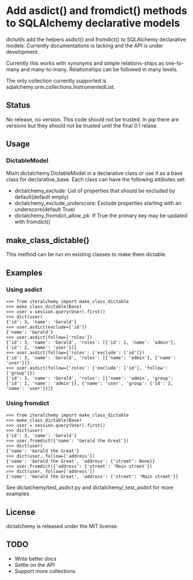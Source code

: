 # Add asdict() and fromdict() methods to SQLAlchemy declarative models

dictutils add the helpers asdict() and fromdict() to SQLAlchemy declarative models. Currently documentations is lacking and the API is under development.

Currently this works with synonyms and simple relations-ships as one-to-many and many-to-many. Relationships can be followed in many levels.

The only collection currently supported is sqlalchemy.orm.collections.InstrumentedList.

## Status

No release, no version. This code should not be trusted. In pip there are versions but they should not be trusted until the final 0.1 relase.

## Usage

### DictableModel

Mixin dictalchemy.DictableModel in a declarative class or use it as a base class for declarative\_base. Each class can have the following attibutes set:

* dictalchemy\_exclude: List of properties that should be excluded by default(default empty)
* dictalchemy\_exclude\_underscore: Exclude properties starting with an underscore(default True)
* dictalchemy\_fromdict\_allow\_pk: If True the primary key may be updated with fromdict()

## make\_class\_dictable()

This method can be run on existing classes to make them dictable.

## Examples

### Using asdict

```
>>> from iteralchemy import make_class_dictable
>>> make_class_dictable(Base)
>>> user = session.query(User).first()
>>> dict(user)
{'id': 3, 'name': 'Gerald'}
>>> user.asdict(exclude=['id'])
{'name': 'Gerald'}
>>> user.asdict(follow=['roles'])
{'id': 3, 'name': 'Gerald', 'roles': [{'id': 1, 'name': 'admin'}, {'id': 2, 'name': 'user'}]}
>>> user.asdict(follow={'roles': {'exclude': ['id']})
{'id': 3, 'name': 'Gerald', 'roles': [{'name': 'admin'}, {'name': 'user'}]}
>>> user.asdict(follow={'roles': {'exclude': ['id'], 'follow': ['group']})
{'id': 3, 'name': 'Gerald', 'roles': [{'name': 'admin', 'group': {'id': 1, 'name': 'admin'}}, {'name': 'user', 'group': {'id': 2, 'name': 'user'}}]}

```

### Using fromdict

```
>>> from iteralchemy import make_class_dictable
>>> make_class_dictable(Base)
>>> user = session.query(User).first()
>>> dict(user)
{'id': 3, 'name': 'Gerald'}
>>> user.fromdict({'name': 'Gerald the Great'})
>>> dict(user)
{'name': 'Gerald the Great'}
>>> dict(user, follow=['address'])
{'name': 'Gerald the Great', 'address': {'street': None}}
>>> user.fromdict({'address': {'street': 'Main street'})
>>> dict(user, follow=['address'])
{'name': 'Gerald the Great', 'address': {'street': 'Main street'}}
```

See dictalchemy/test\_asdict.py and dictalchemy/\_test\_asdict for more examples.

## License

dictalchemy is released under the MIT license.


## TODO

* Write better docs
* Settle on the API
* Support more collections
